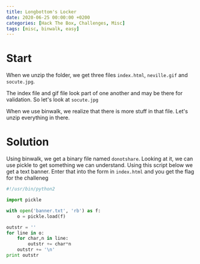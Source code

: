 ```yaml
---
title: Longbottom's Locker
date: 2020-06-25 00:00:00 +0200
categories: [Hack The Box, Challenges, Misc]
tags: [misc, binwalk, easy]
---
```


# Start

When we unzip the folder, we get three files `index.html`, `neville.gif` and `socute.jpg`.

The index file and gif file look part of one another and may be there for validation. So let's look at `socute.jpg`

When we use binwalk, we realize that there is more stuff in that file. Let's unzip everything in there.

# Solution

Using binwalk, we get a binary file named `donotshare`. Looking at it, we can use pickle to get something we can understand.
Using this script below we get a text banner. Enter that into the form in `index.html` and you get the flag for the challeneg

```python
#!/usr/bin/python2

import pickle

with open('banner.txt', 'rb') as f:
    o = pickle.load(f)

outstr = ''
for line in o:
    for char,n in line:
        outstr += char*n
    outstr += '\n'
print outstr
```

<asciinema-player scr="{{site.baseurl}}/assets/rec/challenges/misc/longbottom.cast" start-at="0" autoplay="1.5" speed="2.0" loop="1" theme="solarized-dark">
